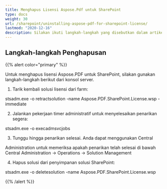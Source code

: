 ```yaml
---
title: Menghapus Lisensi Aspose.Pdf untuk SharePoint
type: docs
weight: 30
url: /sharepoint/uninstalling-aspose-pdf-for-sharepoint-license/
lastmod: "2020-12-16"
description: Silakan ikuti langkah-langkah yang disebutkan dalam artikel ini untuk menghapus Lisensi API SharePoint PDF.
---
```


## Langkah-langkah Penghapusan

{{% alert color="primary" %}}

Untuk menghapus lisensi Aspose.PDF untuk SharePoint, silakan gunakan langkah-langkah berikut dari konsol server.

1. Tarik kembali solusi lisensi dari farm:

  stsadm.exe -o retractsolution -name Aspose.PDF.SharePoint.License.wsp -immediate

2. Jalankan pekerjaan timer administratif untuk menyelesaikan penarikan segera:

  stsadm.exe -o execadmsvcjobs

3. Tunggu hingga penarikan selesai. Anda dapat menggunakan Central   

  Administration untuk memeriksa apakah penarikan telah selesai di bawah Central Administration -> Operations -> Solution Management

4. Hapus solusi dari penyimpanan solusi SharePoint:

  stsadm.exe -o deletesolution -name Aspose.PDF.SharePoint.License.wsp

{{% /alert %}}